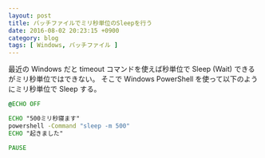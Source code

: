 ```yaml
---
layout: post
title: バッチファイルでミリ秒単位のSleepを行う
date: 2016-08-02 20:23:15 +0900
category: blog
tags: [ Windows, バッチファイル ]
---
```


最近の Windows だと timeout コマンドを使えば秒単位で Sleep (Wait) できるがミリ秒単位ではできない。
そこで Windows PowerShell を使って以下のようにミリ秒単位で Sleep する。

```bat
@ECHO OFF

ECHO "500ミリ秒寝ます"
powershell -Command "sleep -m 500"
ECHO "起きました"

PAUSE
```
